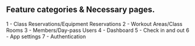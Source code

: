 ## Feature categories & Necessary pages.

1 - Class Reservations/Equipment Reservations
2 - Workout Areas/Class Rooms
3 - Members/Day-pass Users
4 - Dashboard
5 - Check in and out
6 - App settings
7 - Authentication
